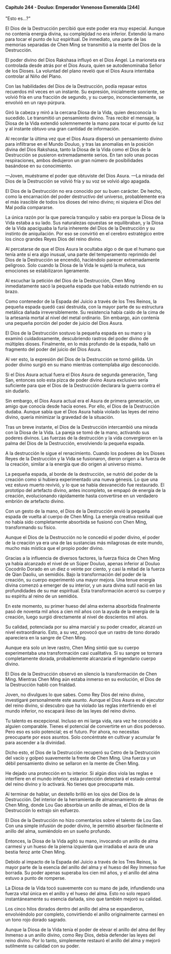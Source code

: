 
#### Capítulo 244 - Douluo: Emperador Venenoso Esmeralda [244]

"Esto es...?"

El Dios de la Destrucción percibió que este poder era muy especial. Aunque no contenía energía divina, su complejidad no era inferior. Extendió la mano para tocar el punto de luz espiritual. De inmediato, una parte de las memorias separadas de Chen Ming se transmitió a la mente del Dios de la Destrucción.

El poder divino del Dios Rakshasa influyó en el Dios Ángel. La marioneta era controlada desde atrás por el Dios Asura, quien se autodenominaba Señor de los Dioses. La voluntad del plano reveló que el Dios Asura intentaba controlar al Niño del Plano.

Con las habilidades del Dios de la Destrucción, podía repasar estos recuerdos mil veces en un instante. Su expresión, inicialmente sonriente, se volvió fría en una fracción de segundo, y su cuerpo, inconscientemente, se envolvió en un rayo púrpura.

Giró la cabeza y miró a la cercana Diosa de la Vida, quien desconocía lo sucedido. Le transmitió un pensamiento divino. Tras recibir el mensaje, la Diosa de la Vida extendió solemnemente la mano para tocar el punto de luz y al instante obtuvo una gran cantidad de información.

Al recordar la última vez que el Dios Asura dispersó un pensamiento divino para infiltrarse en el Mundo Douluo, y tras las anomalías en la posición divina del Dios Rakshasa, tanto la Diosa de la Vida como el Dios de la Destrucción se pusieron extremadamente serios. En tan solo unas pocas respiraciones, ambos dedujeron un gran número de posibilidades basándose en su conocimiento.

—Joven, muéstrame el poder que obtuviste del Dios Asura. —La mirada del Dios de la Destrucción se volvió fría y su voz se volvió algo apagada.

El Dios de la Destrucción no era conocido por su buen carácter. De hecho, como la encarnación del poder destructivo del universo, probablemente era el más irascible de todos los dioses del reino divino; ni siquiera el Dios del Mal podía compararse.

La única razón por la que parecía tranquilo y sabio era porque la Diosa de la Vida estaba a su lado. Sus naturalezas opuestas se equilibraban, y la Diosa de la Vida apaciguaba la furia inherente del Dios de la Destrucción y su instinto de aniquilación. Por eso se convirtió en el cerebro estratégico entre los cinco grandes Reyes Dios del reino divino.

Al percatarse de que el Dios Asura le ocultaba algo o de que el humano que tenía ante sí era algo inusual, una parte del temperamento reprimido del Dios de la Destrucción se encendió, haciéndolo parecer extremadamente peligroso. Solo cuando la Diosa de la Vida le sujetó la muñeca, sus emociones se estabilizaron ligeramente.

Al escuchar la petición del Dios de la Destrucción, Chen Ming inmediatamente sacó la pequeña espada que había estado nutriendo en su brazo.

Como contenedor de la Espada del Juicio a través de los Tres Reinos, la pequeña espada quedó casi destruida, con la mayor parte de su estructura metálica dañada irreversiblemente. Su resistencia había caído de la cima de la artesanía mortal al nivel del metal ordinario. Sin embargo, aún contenía una pequeña porción del poder de juicio del Dios Asura.

El Dios de la Destrucción sostuvo la pequeña espada en su mano y la examinó cuidadosamente, descubriendo rastros del poder divino de múltiples dioses. Finalmente, en lo más profundo de la espada, halló un fragmento del poder del juicio del Dios Asura.

Al ver esto, la expresión del Dios de la Destrucción se tornó gélida. Un poder divino surgió en su mano mientras contemplaba algo desconocido.

Si el Dios Asura actual fuera el Dios Asura de segunda generación, Tang San, entonces solo esta pizca de poder divino Asura exclusivo sería suficiente para que el Dios de la Destrucción declarara la guerra contra él sin dudarlo.

Sin embargo, el Dios Asura actual era el Asura de primera generación, un amigo que conocía desde hacía eones. Por ello, el Dios de la Destrucción dudaba. Aunque sabía que el Dios Asura había violado las leyes del reino divino, quería minimizar la gravedad de la situación.

Tras un breve instante, el Dios de la Destrucción intercambió una mirada con la Diosa de la Vida. La pareja se tomó de la mano, activando sus poderes divinos. Las fuerzas de la destrucción y la vida convergieron en la palma del Dios de la Destrucción, envolviendo la pequeña espada.

A la destrucción le sigue el renacimiento. Cuando los poderes de los Dioses Reyes de la Destrucción y la Vida se fusionaron, dieron origen a la fuerza de la creación, similar a la energía que dio origen al universo mismo.

La pequeña espada, al borde de la destrucción, se nutrió del poder de la creación como si hubiera experimentado una nueva génesis. Lo que una vez estuvo muerto revivió, y lo que se había desvanecido fue restaurado. El prototipo del artefacto divino, antes incompleto, se empapó de energía de la creación, evolucionando rápidamente hasta convertirse en un verdadero embrión de artefacto divino.

Con un gesto de la mano, el Dios de la Destrucción envió la pequeña espada de vuelta al cuerpo de Chen Ming. La energía creativa residual que no había sido completamente absorbida se fusionó con Chen Ming, transformando su físico.

Aunque el Dios de la Destrucción no le concedió el poder divino, el poder de la creación ya era una de las sustancias más milagrosas de este mundo, mucho más mística que el propio poder divino.

Gracias a la influencia de diversos factores, la fuerza física de Chen Ming ya había alcanzado el nivel de un Súper Douluo, apenas inferior al Douluo Cocodrilo Dorado en un diez o veinte por ciento, y casi la mitad de la fuerza de Qian Daoliu, un semidiós. Bajo la transformación del poder de la creación, su cuerpo experimentó una mayor mejora. Una tenue energía divina comenzó a emerger de su interior, y un aura divina sutil nació en las profundidades de su mar espiritual. Esta transformación acercó su cuerpo y su espíritu al reino de un semidiós.

En este momento, su primer hueso del alma externa absorbida finalmente pasó de noventa mil años a cien mil años con la ayuda de la energía de la creación, luego surgió directamente al nivel de doscientos mil años.

Su calidad, potenciada por su alma marcial y su poder creador, alcanzó un nivel extraordinario. Esto, a su vez, provocó que un rastro de tono dorado apareciera en la sangre de Chen Ming.

Aunque era solo un leve rastro, Chen Ming sintió que su cuerpo experimentaba una transformación casi cualitativa. Si su sangre se tornara completamente dorada, probablemente alcanzaría el legendario cuerpo divino.

El Dios de la Destrucción observó en silencio la transformación de Chen Ming. Mientras Chen Ming aún estaba inmerso en su evolución, el Dios de la Destrucción habló con frialdad.

Joven, no divulgues lo que sabes. Como Rey Dios del reino divino, investigaré personalmente este asunto. Aunque el Dios Asura es el ejecutor del reino divino, si descubro que ha violado las reglas interfiriendo en el mundo inferior, no escapará ileso de las leyes del reino divino.

Tu talento es excepcional. Incluso en mi larga vida, rara vez he conocido a alguien comparable. Tienes el potencial de convertirte en un dios poderoso. Pero eso es solo potencial; es el futuro. Por ahora, no necesitas preocuparte por esos asuntos. Solo concéntrate en cultivar y acumular fe para ascender a la divinidad.

Dicho esto, el Dios de la Destrucción recuperó su Cetro de la Destrucción del vacío y golpeó suavemente la frente de Chen Ming. Una fuerza y un débil pensamiento divino se sellaron en la mente de Chen Ming.

He dejado una protección en tu interior. Si algún dios viola las reglas e interfiere en el mundo inferior, esta protección detectará el estado central del reino divino y lo activará. No tienes que preocuparte más.

Al terminar de hablar, un destello brilló en los ojos del Dios de la Destrucción. Del interior de la herramienta de almacenamiento de almas de Chen Ming, donde Lou Gao absorbía un anillo de almas, el Dios de la Destrucción lo extrajo sin esfuerzo.

El Dios de la Destrucción no hizo comentarios sobre el talento de Lou Gao. Con una simple infusión de poder divino, le permitió absorber fácilmente el anillo del alma, sumiéndolo en un sueño profundo.

Entonces, la Diosa de la Vida agitó su mano, invocando un anillo de alma carmesí y un hueso de la pierna izquierda que irradiaba el aura de una bestia feroz ante Chen Ming.

Debido al impacto de la Espada del Juicio a través de los Tres Reinos, la mayor parte de la esencia del anillo del alma y el hueso del Rey Inmenso fue borrada. Su poder apenas superaba los cien mil años, y el anillo del alma estuvo a punto de romperse.

La Diosa de la Vida tocó suavemente con su mano de jade, infundiendo una fuerza vital única en el anillo y el hueso del alma. Esto no solo reparó instantáneamente su esencia dañada, sino que también mejoró su calidad.

Los cinco hilos dorados dentro del anillo del alma se expandieron, envolviéndolo por completo, convirtiendo el anillo originalmente carmesí en un tono rojo dorado sagrado.

Aunque la Diosa de la Vida tenía el poder de elevar el anillo del alma del Rey Inmenso a un anillo divino, como Rey Dios, debía defender las leyes del reino divino. Por lo tanto, simplemente restauró el anillo del alma y mejoró sutilmente su calidad con su poder.
